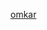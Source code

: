 [omkar](https://www.google.com/imgres?imgurl=https%3A%2F%2Fimages.ctfassets.net%2Fhrltx12pl8hq%2F61DiwECVps74bWazF88Cy9%2F2cc9411d050b8ca50530cf97b3e51c96%2FImage_Cover.jpg%3Ffit%3Dfill%26w%3D480%26h%3D270&imgrefurl=https%3A%2F%2Fwww.shutterstock.com%2Fimages&tbnid=v1A5vQPzRgfCGM&vet=12ahUKEwjz_o-Jq5_0AhUbnEsFHWPQAfwQMygGegUIARDWAQ..i&docid=LHNlCfmH1SFk3M&w=480&h=270&itg=1&q=images&ved=2ahUKEwjz_o-Jq5_0AhUbnEsFHWPQAfwQMygGegUIARDWAQ)
